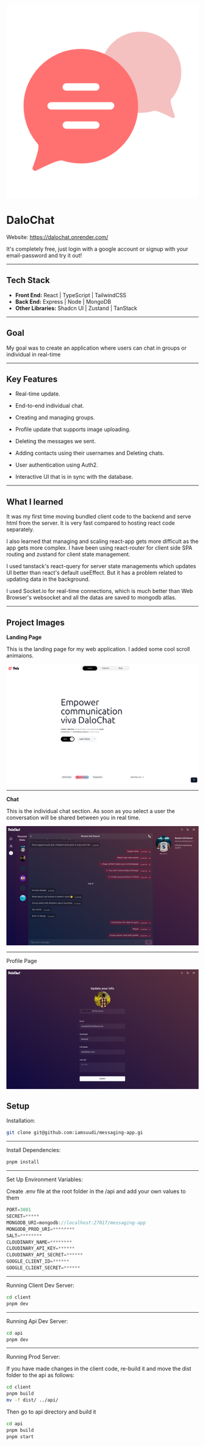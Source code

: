 ![Logo](./client/public/logo.png "DaloChat")

# DaloChat

Website: https://dalochat.onrender.com/

It's completely free, just login with a google account or signup with your email-password and try it out!

---

## Tech Stack

-   **Front End:** React | TypeScript | TailwindCSS
-   **Back End:** Express | Node | MongoDB
-   **Other Libraries:** Shadcn UI | Zustand | TanStack

---

## Goal

My goal was to create an application where users can chat in groups or individual in real-time

---

## Key Features

-   Real-time update.

-   End-to-end individual chat.

-   Creating and managing groups.

-   Profile update that supports image uploading.

-   Deleting the messages we sent.

-   Adding contacts using their usernames and Deleting chats.

-   User authentication using Auth2.

-   Interactive UI that is in sync with the database.

---

## What I learned

It was my first time moving bundled client code to the backend and serve html from the server. It is very fast compared to hosting react code separately.

I also learned that managing and scaling react-app gets more difficult as the app gets more complex. I have been using react-router for client side SPA routing and zustand for client state management.

I used tanstack's react-query for server state managements which updates UI better than react's default useEffect. But it has a problem related to updating data in the background.

I used Socket.io for real-time connections, which is much better than Web Browser's websocket and all the datas are saved to mongodb atlas.

---

## Project Images

**Landing Page**

This is the landing page for my web application. I added some cool scroll animaions.

![Landing Page](./client/public/readme/landing.png "Landing Page")

---

**Chat**

This is the individual chat section. As soon as you select a user the conversation will be shared between you in real time.

![Chat](./client/public/readme/chats.png "Chat")

---

Profile Page

![Language Select](./client/public/readme/profile.png "Language Select")

## Setup

Installation:

```bash
git clone git@github.com:iamsuudi/messaging-app.gi
```

---

Install Dependencies:

```bash
pnpm install
```

---

Set Up Environment Variables:

 Create .env file at the root folder in the /api and add your own values to them

```js
PORT=3001
SECRET=*****
MONGODB_URI=mongodb://localhost:27017/messaging-app
MONGODB_PROD_URI=********
SALT=********
CLOUDINARY_NAME=********
CLOUDINARY_API_KEY=******
CLOUDINARY_API_SECRET=******
GOOGLE_CLIENT_ID=******
GOOGLE_CLIENT_SECRET=******
```

---

Running Client Dev Server:

```bash
cd client
pnpm dev
```

---

Running Api Dev Server:

```bash
cd api
pnpm dev
```

---

Running Prod Server:

If you have made changes in the client code, re-build it and move the dist folder to the api as follows:

```bash
cd client
pnpm build
mv -f dist/ ../api/
```

Then go to api directory and build it

```bash
cd api
pnpm build
pnpm start
```

